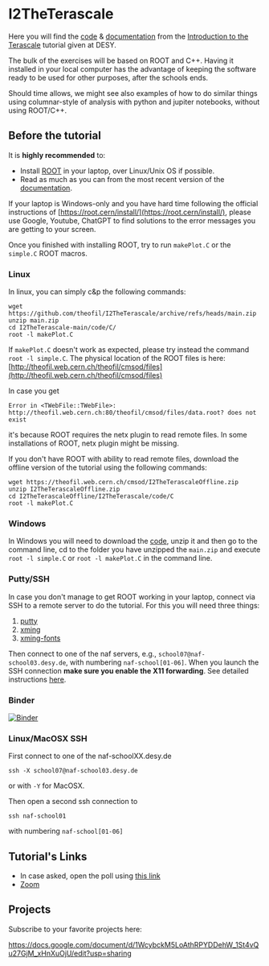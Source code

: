 # I2TheTerascale
Here you will find the [code](https://github.com/theofil/I2TheTerascale/tree/main/code) & [documentation](https://github.com/theofil/I2TheTerascale/raw/main/docs/main.pdf) from the [Introduction to the Terascale](https://indico.desy.de/event/33888/) tutorial given at DESY. 

The bulk of the exercises will be based on ROOT and C++. Having it installed in your local computer has the advantage of keeping the software ready to be used for other purposes, after the schools ends.

Should  time allows, we might see also examples of how to do similar things using columnar-style of analysis with python and jupiter notebooks, without using ROOT/C++. 

## Before the tutorial 

It is **highly recommended** to:
* Install [ROOT](https://root.cern.ch "ROOT") in your laptop, over Linux/Unix OS if possible.
* Read as much as you can from the most recent version of the [documentation](https://github.com/theofil/I2TheTerascale/raw/main/docs/main.pdf).


If your laptop is Windows-only and you have hard time following the official instructions of [https://root.cern/install/](https://root.cern/install/), please use Google, Youtube, ChatGPT to find solutions to the error messages you are getting to your screen.

Once you finished with installing ROOT, try to run `makePlot.C` or the `simple.C` ROOT macros. 
### Linux
In linux, you can simply c&p the following commands:

    wget https://github.com/theofil/I2TheTerascale/archive/refs/heads/main.zip
    unzip main.zip 
    cd I2TheTerascale-main/code/C/
    root -l makePlot.C 

If `makePlot.C` doesn't work as expected, please try instead the command `root -l simple.C`. The physical location of the ROOT files is here: [http://theofil.web.cern.ch/theofil/cmsod/files](http://theofil.web.cern.ch/theofil/cmsod/files)

In case you get

    Error in <TWebFile::TWebFile>: http://theofil.web.cern.ch:80/theofil/cmsod/files/data.root? does not exist

it's because ROOT requires the netx plugin to read remote files. In some installations of ROOT, netx plugin might be missing.

If you don't have ROOT with ability to read remote files, download the offline version of the tutorial using the following commands:

    wget https://theofil.web.cern.ch/cmsod/I2TheTerascaleOffline.zip
    unzip I2TheTerascaleOffline.zip
    cd I2TheTerascaleOffline/I2TheTerascale/code/C
    root -l makePlot.C

### Windows

In Windows you will need to download the [code](https://github.com/theofil/I2TheTerascale/archive/refs/heads/main.zip), unzip it and then go to the command line, cd to the folder you have unzipped the `main.zip` and execute `root -l simple.C` or `root -l makePlot.C` in the command line.

### Putty/SSH 
In case you don't manage to get ROOT working in your laptop, connect via SSH to a remote server to do the tutorial. For this you will need three things:

 1. [putty](https://www.putty.org) 
 2. [xming](https://sourceforge.net/projects/xming/)
 3. [xming-fonts](https://sourceforge.net/projects/xming/files/Xming-fonts/7.7.0.10/)

Then connect to one of the naf servers, e.g., `school07@naf-school03.desy.de`, with numbering `naf-school[01-06]`. When you launch the SSH connection **make sure you enable the X11 forwarding**.
See detailed instructions [here](docs/SSH_X11_Forwarding_on_Windows_with_Putty.pdf).

### Binder
[![Binder](https://mybinder.org/badge_logo.svg)](https://mybinder.org/v2/gh/theofil/I2TheTerascale/main)


### Linux/MacOSX SSH
First connect to one of the  naf-schoolXX.desy.de

`ssh -X school07@naf-school03.desy.de` 

or with `-Y` for MacOSX.

Then open a second ssh connection to 

`ssh naf-school01` 

with numbering `naf-school[01-06]`

## Tutorial's Links 
* In case asked, open the poll using [this link](https://docs.google.com/forms/d/e/1FAIpQLSd3YB2VIpUht9CX7__UtSyVrzCRYc4_j4TDPriOjXb4qwPbuQ/viewform?usp=pp_url&entry.1665379118=A)
* [Zoom](https://cern.zoom.us/j/66658277521?pwd=U0lIOEJrL0VCT2c5THJOcGNkUzZLdz09)



## Projects 
Subscribe to your favorite projects here: 

https://docs.google.com/document/d/1WcybckM5LoAthRPYDDehW_1St4vQu27GjM_xHnXuOjU/edit?usp=sharing
